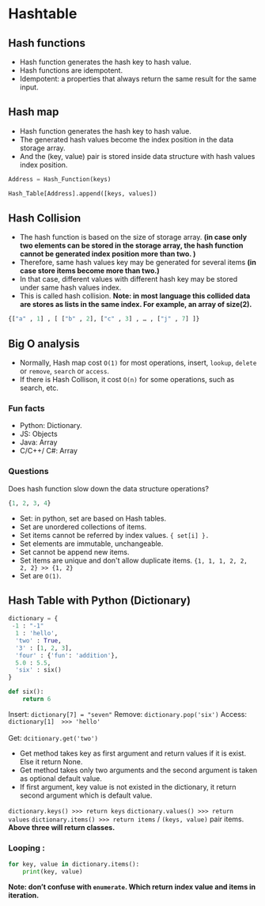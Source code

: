 # Hashtable


## Hash functions 
* Hash function generates the hash key to hash value. <br/>
* Hash functions are idempotent. <br/>
* Idempotent: a properties that always return the same result for the same input. <br/>

## Hash map
* Hash function generates the hash key to hash value. <br/>
* The generated hash values become the index position in the data storage array. <br/>
* And the (key, value) pair is stored inside data structure with  hash values index position. <br/>

```python
Address = Hash_Function(keys)

Hash_Table[Address].append([keys, values])
```

## Hash Collision
* The hash function is based on the size of storage array. **(in case only two elements can be stored in the storage array, the hash function cannot be generated index position more than two. )**
* Therefore, same hash values key may be generated for several items **(in case store items become more than two.)**
* In that case, different values with different hash key may be stored under same hash values index. 
* This is called hash collision. 
**Note: in most language this collided data are stores as lists in the same index. For example, an array of size(2).**

```python
{["a" , 1] , [ ["b" , 2], ["c" , 3] , … , ["j" , 7] ]} 
```

## Big O analysis
* Normally, Hash map cost `O(1)` for most operations, insert, `lookup`, `delete` or `remove`, `search` or `access`.
* If there is Hash Collison, it cost `O(n)` for some operations, such as search, etc.

### Fun facts
* Python: Dictionary.
* JS: Objects
* Java: Array
* C/C++/ C#: Array

### Questions
Does hash function slow down the data structure operations?

``` python
{1, 2, 3, 4}
```
* Set:  in python, set are based on Hash tables.
* Set are unordered collections of items.
* Set items cannot be referred by index values. ``` { set[i] }. ```
* Set elements are immutable, unchangeable.
* Set cannot be append new items.
* Set items are unique and don't allow duplicate items. `{1, 1, 1, 2, 2, 2, 2} >> {1, 2}`
* Set are `O(1)`.


## Hash Table with Python (Dictionary)

``` python
dictionary = { 
 -1 : "-1"
  1 : 'hello', 
  'two' : True, 
  '3' : [1, 2, 3], 
  'four' : {'fun': 'addition'}, 
  5.0 : 5.5, 
  'six' : six()
}
```
``` python
def six():
    return 6
```

Insert: ``` dictionary[7] = "seven" ```
Remove: ``` dictionary.pop('six') ```
Access: ``` dictionary[1] 
                >>> 'hello'
	``` <br/><br/>
Get: ``` dcitionary.get('two') ```
* Get method takes key as first argument and return values if it is exist. Else it return None.
* Get method takes only two arguments and the second argument is taken as optional default value.
* If first argument, key value is not existed in the dictionary, it return second argument which is default value.

` dictionary.keys() >>> return keys ` 
` dictionary.values() >>> return values ` 
` dictionary.items() >>> return items `  / `(keys, value)` pair items. <br/>
**Above three will return classes.**

### Looping : 
```python
for key, value in dictionary.items():
    print(key, value)
```

**Note: don’t confuse with `enumerate`. Which return index value and items in iteration.**


